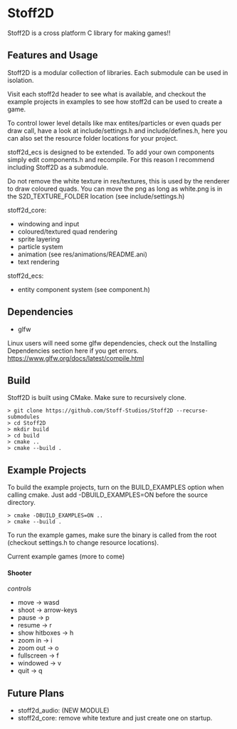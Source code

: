 # Stoff2D
Stoff2D is a cross platform C library for making games!!

## Features and Usage
Stoff2D is a modular collection of libraries. Each submodule can be used in
isolation.

Visit each stoff2d header to see what is available, and checkout the example projects
in examples to see how stoff2d can be used to create a game. 

To control lower level details like max entites/particles or even quads per draw
call, have a look at include/settings.h and include/defines.h, here you can also 
set the resource folder locations for your project.

stoff2d_ecs is designed to be extended. To add your own components simply edit 
components.h and recompile. For this reason I recommend including Stoff2D as a
submodule.

Do not remove the white texture in res/textures, this is used by the renderer to
draw coloured quads. You can move the png as long as white.png is in the 
S2D_TEXTURE_FOLDER location (see include/settings.h)

stoff2d_core:
- windowing and input
- coloured/textured quad rendering 
- sprite layering
- particle system
- animation (see res/animations/README.ani)
- text rendering

stoff2d_ecs:
- entity component system (see component.h)

## Dependencies
- glfw

Linux users will need some glfw dependencies, check out the
Installing Dependencies section here if you get errors.
https://www.glfw.org/docs/latest/compile.html

## Build
Stoff2D is built using CMake. Make sure to recursively clone.
```
> git clone https://github.com/Stoff-Studios/Stoff2D --recurse-submodules
> cd Stoff2D
> mkdir build
> cd build
> cmake ..
> cmake --build .
```

## Example Projects
To build the example projects, turn on the BUILD_EXAMPLES option when calling 
cmake. Just add -DBUILD_EXAMPLES=ON before the source directory.
```
> cmake -DBUILD_EXAMPLES=ON ..
> cmake --build .
```
To run the example games, make sure the binary is called from the root
(checkout settings.h to change resource locations).

Current example games (more to come)
#### Shooter
*controls*
- move           -> wasd
- shoot          -> arrow-keys
- pause          -> p
- resume         -> r
- show hitboxes  -> h
- zoom in        -> i
- zoom out       -> o
- fullscreen     -> f
- windowed       -> v
- quit           -> q

## Future Plans
- stoff2d_audio: (NEW MODULE) 
- stoff2d_core: remove white texture and just create one on startup.
